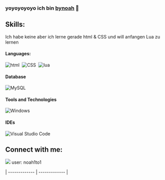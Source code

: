 ### yoyoyoyoyo ich bin [bynoah]([https://bynoahh.github.io]) 👋

## Skills:

Ich habe keine aber ich lerne gerade html & CSS und will anfangen Lua zu lernen

#### Languages:

![html](https://img.shields.io/badge/html-ED8B00?style=for-the-badge&logo=java&logoColor=white)&nbsp;
![CSS](https://img.shields.io/badge/CSS-3776AB?style=for-the-badge&logo=python&logoColor=white)&nbsp;
![lua](https://img.shields.io/badge/lua-121011?style=for-the-badge&logo=gnu-bash&logoColor=white)

#### Database

![MySQL](https://img.shields.io/badge/MySQL-00000F?style=for-the-badge&logo=mysql&logoColor=white)&nbsp;

#### Tools and Technologies

![Windows](https://img.shields.io/badge/Windows-FCC624?style=for-the-badge&logo=linux&logoColor=black)&nbsp;
<!-- ![AWS](https://img.shields.io/badge/Amazon_AWS-232F3E?style=flat&logo=amazon-aws&logoColor=white)&nbsp;
![Google Cloud](https://img.shields.io/badge/Google_Cloud-4285F4?style=flat&logo=google-cloud&logoColor=white)&nbsp; -->

#### IDEs

![Visual Studio Code](https://img.shields.io/badge/Visual%20Studio%20Code-0078d7.svg?style=for-the-badge&logo=visual-studio-code&logoColor=white)&nbsp;


## Connect with me:

<p align = "center">

[<img src="https://img.shields.io/badge/Discord-%2312100E.svg?&style=for-the-badge&logo=kaggle&logoColor=white&color=black" />](https://www.discord.com) user: noah1to1
</p>

| ------------- | ------------- |
